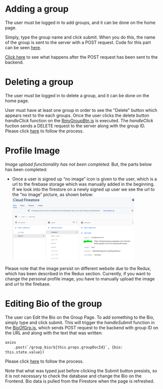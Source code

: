 # Adding a group #

The user must be logged in to add groups, and it can be done on the home page.

Simply, type the group name and click submit. When you do this, the name of the group is sent to the server with a POST request. Code for this part can be seen [here](https://cseegit.essex.ac.uk/ce301_2020/ce301_rai_ajaya/-/blob/master/final_product/bro-online-client/src/components/AddInterest.js).

[Click here](https://cseegit.essex.ac.uk/ce301_2020/ce301_rai_ajaya/-/tree/master/final_product/bro-online-functions/functions) to see what happens after the POST request has been sent to the backend.

# Deleting a group #

The user must be logged in to delete a group, and it can be done on the home page.

User must have at least one group in order to see the "Delete" button which appears next to the each groups. Once the user clicks the delete button <i>handleClick</i> function on the [RmvGroupBtn,js](https://cseegit.essex.ac.uk/ce301_2020/ce301_rai_ajaya/-/blob/master/final_product/bro-online-client/src/components/RmvGroupBtn.js) is executed.
The <i>handleClick</i> fuction sends a DELETE request to the server along with the group ID. Please click [here](https://cseegit.essex.ac.uk/ce301_2020/ce301_rai_ajaya/-/tree/master/final_product/bro-online-functions/functions) to follow the process.

# Profile Image #
<i>Image upload functionality has not been completed.</i> But, the parts below has been completed:
- Once a user is signed up “no image” icon is given to the user, which is a url to the firebase storage which was manually added in the beginning. If we look into the firestore on a newly signed up user we see the url to the “no image” picture, as shown below: <br>
<img src="final_product/bro-online-client/technicalDoc_img/newUser_noImgUrl.png" alt="drawing" width="400"/><br>

Please note that the image persist on different website due to the Redux, which has been described in the Redux section.
Currently, if you want to change the personal profile image, you have to manually upload the image and url to the firebase.

# Editing Bio of the group #

The user can Edit the Bio on the Group Page. To add something to the Bio, simply type and click submit. This will trigger the <i>handleSubmit</i> function in the [BioOfGrp.js](https://cseegit.essex.ac.uk/ce301_2020/ce301_rai_ajaya/-/blob/master/final_product/bro-online-client/src/components/BioOfGrp.js), which sends POST request to the backend with group ID on the URL and along with the text that was written:

    axios   
        .post(`/group_bio/${this.props.groupDocId}`, {bio: this.state.value})

Please click [here](https://cseegit.essex.ac.uk/ce301_2020/ce301_rai_ajaya/-/tree/master/final_product/bro-online-functions/functions) to follow the process.

Note that what was typed just before clicking the Submit button presists, so it is not necessary to check the database and change the Bio on the Frontend. Bio data is pulled from the Firestore when the page is refreshed.
